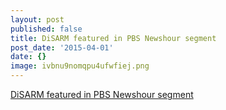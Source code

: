 ```yaml
---
layout: post
published: false
title: DiSARM featured in PBS Newshour segment
post_date: '2015-04-01'
date: {}
image: ivbnu9nomqpu4ufwfiej.png
---
```

[DiSARM featured in PBS Newshour segment](http://www.pbs.org/newshour/bb/maps-packed-data-help-scientists-fight-malaria/)

